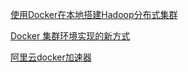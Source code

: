 [使用Docker在本地搭建Hadoop分布式集群](http://tashan10.com/yong-dockerda-jian-hadoopwei-fen-bu-shi-ji-qun/)

[Docker 集群环境实现的新方式](http://www.cnblogs.com/chen110xi/p/6349454.html)

[阿里云docker加速器](https://cr.console.aliyun.com/#/accelerator)